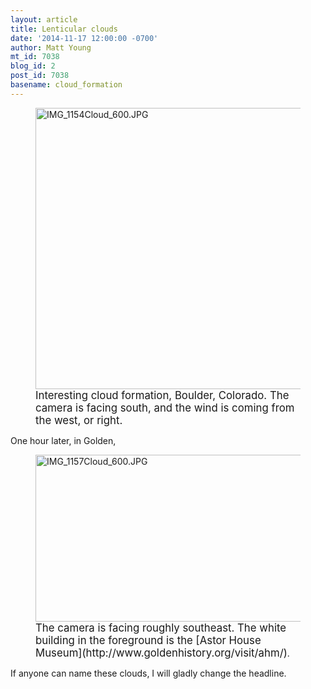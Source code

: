 ```yaml
---
layout: article
title: Lenticular clouds
date: '2014-11-17 12:00:00 -0700'
author: Matt Young
mt_id: 7038
blog_id: 2
post_id: 7038
basename: cloud_formation
---
```

<figure>
<img src="/PT/uploads/2014/IMG_1154Cloud_600.JPG" alt="IMG_1154Cloud_600.JPG" width="600" height="450" />
<figcaption markdown="span">
<big>Interesting cloud formation, Boulder, Colorado. The camera is facing south, and the wind is coming from the west, or right.</big>

</figcaption>
</figure>


One hour later, in Golden,

<figure>
<img src="/PT/uploads/2014/IMG_1157Cloud_600.JPG" alt="IMG_1157Cloud_600.JPG" width="600" height="267" />
<figcaption markdown="span">
<big>The camera is facing roughly southeast. The white building in the foreground is the [Astor House Museum](http://www.goldenhistory.org/visit/ahm/)</big>.

</figcaption>
</figure>


If anyone can name these clouds, I will gladly change the headline.

